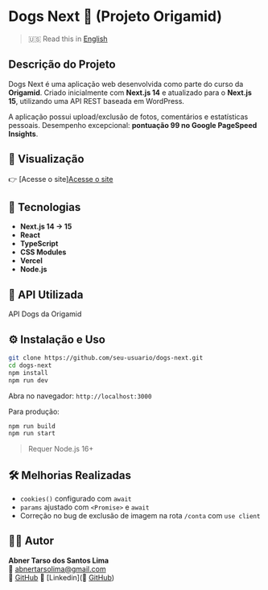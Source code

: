 
# Dogs Next 🐶 (Projeto Origamid)

> 🇺🇸 Read this in [English](./README.md)

## Descrição do Projeto  
Dogs Next é uma aplicação web desenvolvida como parte do curso da **Origamid**. Criado inicialmente com **Next.js 14** e atualizado para o **Next.js 15**, utilizando uma API REST baseada em WordPress.

A aplicação possui upload/exclusão de fotos, comentários e estatísticas pessoais. Desempenho excepcional: **pontuação 99 no Google PageSpeed Insights**.

## 🔗 Visualização  
👉 [Acesse o site][Acesse o site](https://dogs-next-rho.vercel.app/)

## 🚀 Tecnologias
- **Next.js 14 → 15**
- **React**
- **TypeScript**
- **CSS Modules**
- **Vercel**
- **Node.js**

## 🔌 API Utilizada
API Dogs da Origamid

## ⚙️ Instalação e Uso
```bash
git clone https://github.com/seu-usuario/dogs-next.git
cd dogs-next
npm install
npm run dev
```

Abra no navegador: `http://localhost:3000`

Para produção:
```bash
npm run build
npm run start
```

> Requer Node.js 16+

## 🛠 Melhorias Realizadas
- `cookies()` configurado com `await`
- `params` ajustado com `<Promise>` e `await`
- Correção no bug de exclusão de imagem na rota `/conta` com `use client`

## 👨‍💻 Autor
**Abner Tarso dos Santos Lima**  
📧 abnertarsolima@gmail.com  
🔗 [GitHub](https://github.com/tarsolima)
🔗 [Linkedin](🔗 [GitHub](https://github.com/tarsolima))
